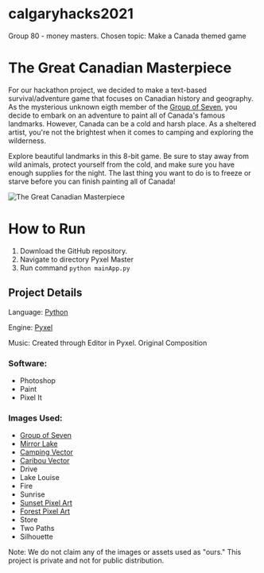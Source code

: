 # calgaryhacks2021
Group 80 - money masters. Chosen topic: Make a Canada themed game

# The Great Canadian Masterpiece
For our hackathon project, we decided to make a text-based survival/adventure game that focuses on Canadian history and geography. 
As the mysterious unknown eigth member of the [Group of Seven](https://en.wikipedia.org/wiki/Group_of_Seven_(artists)), you decide to embark on an adventure to paint all of Canada's famous landmarks.
However, Canada can be a cold and harsh place. As a sheltered artist, you're not the brightest when it comes to camping and exploring the wilderness.

Explore beautiful landmarks in this 8-bit game. Be sure to stay away from wild animals, protect yourself from the cold, and make sure you have enough supplies for the night.
The last thing you want to do is to freeze or starve before you can finish painting all of Canada!

![The Great Canadian Masterpiece](https://i.imgur.com/Rw6zIQl.png)

# How to Run
1. Download the GitHub repository.
2. Navigate to directory Pyxel Master
3. Run command `python mainApp.py`

## Project Details
Language: [Python](https://www.python.org/) 

Engine: [Pyxel](https://github.com/kitao/pyxel)

Music: Created through Editor in Pyxel. Original Composition

### Software:
- Photoshop
- Paint
- Pixel It

### Images Used:
- [Group of Seven](https://upload.wikimedia.org/wikipedia/commons/d/d8/Group-of-seven-artists.jpg)
- [Mirror Lake](https://www.reddit.com/r/PixelArt/comments/aaeps2/oc_mirror_lake/)
- [Camping Vector](https://www.istockphoto.com/vector/adventure-camping-night-scene-gm827243792-134519191)
- [Caribou Vector](https://www.vecteezy.com/vector-art/138407-green-forest-background-vector)
- Drive
- Lake Louise
- Fire
- Sunrise
- [Sunset Pixel Art](https://www.pinterest.ca/pin/459719074458952481/)
- [Forest Pixel Art](https://www.pinterest.ca/pin/337699672029795006/)
- Store
- Two Paths
- Silhouette

Note: We do not claim any of the images or assets used as "ours." This project is private and not for public distribution.
